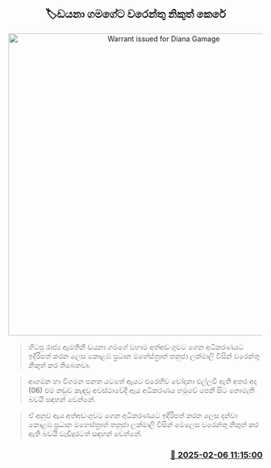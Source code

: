 <p align='center'><b><h2 align='center' title='Warrant issued for Diana Gamage'>🏷ඩයනා ගමගේට වරෙන්තු නිකුත් කෙරේ</h2></b></p>
<p align='center'><img src='https://helakuru.sgp1.cdn.digitaloceanspaces.com/esana/images/lib/dayana-gamage-new-archived.jpg' width='600' alt='Warrant issued for Diana Gamage'></p>

> හිටපු රාජ්‍ය ඇමතිනී ඩයනා ගමගේ වහාම අත්අඩංගුවට ගෙන අධිකරණයට ඉදිරිපත් කරන ලෙස කොළඹ ප්‍රධාන මහේස්ත්‍රාත් තනුජා ලක්මාලි විසින් වරෙන්තු නිකුත් කර තිබෙනවා.

> ආගමන හා විගමන පනත යටතේ ඇයට එරෙහිව චෝදනා එල්ලවී ඇති අතර අද (06) එම නඩුව කැඳවූ අවස්ථාවේදී ඇය අධිකරණය හමුවේ පෙනී සිට නොමැති බවයි සඳහන් වෙන්නේ.

> ඒ අනුව ඇය අත්අඩංගුවට ගෙන අධිකරණයට ඉදිරිපත් කරන ලෙස දන්වා කොළඹ ප්‍රධාන මහෙස්ත්‍රාත් තනූජා ලක්මාලි විසින් මෙලෙස වරෙන්තු නිකුත් කර ඇති බවයි වැඩිදුරටත් සඳහන් වෙන්නේ.



<h3 align='right'><a href='https://www.helakuru.lk/esana/p/107220/'>📅 2025-02-06 11:15:00</a></h3>
